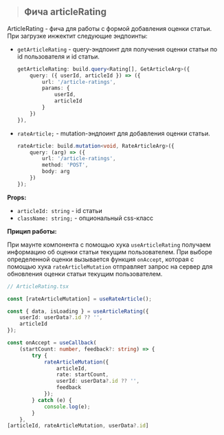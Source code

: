 > ## **Фича articleRating**

ArticleRating - фича для работы с формой добавления оценки статьи. При загрузке инжектит следующие эндпоинты:

-   `getArticleRating` - query-эндпоинт для получения оценки статьи по id пользователя и id статьи.

    ```typescript jsx
    getArticleRating: build.query<Rating[], GetArticleArg>({
        query: ({ userId, articleId }) => ({
            url: '/article-ratings',
            params: {
                userId,
                articleId
            }
        })
    }),
    ```

-   `rateArticle;` - mutation-эндпоинт для добавления оценки статьи.

    ```typescript jsx
    rateArticle: build.mutation<void, RateArticleArg>({
        query: (arg) => ({
            url: '/article-ratings',
            method: 'POST',
            body: arg
        })
    });
    ```

**Props:**

-   `articleId: string` - id статьи
-   `className: string;` - опциональный css-класс

**Прицип работы:**

При маунте компонента с помощью хука `useArticleRating` получаем информацию об оценки статьи текущим пользователем. При выборе определенной оценки вызывается функция `onAccept`, которая c помощью хука `rateArticleMutation` отправляет запрос на сервер для обновления оценки статьи текущим пользователем.

```typescript jsx
// ArticleRating.tsx

const [rateArticleMutation] = useRateArticle();

const { data, isLoading } = useArticleRating({
    userId: userData?.id ?? '',
    articleId
});

const onAccept = useCallback(
    (startCount: number, feedback?: string) => {
        try {
            rateArticleMutation({
                articleId,
                rate: startCount,
                userId: userData?.id ?? '',
                feedback
            });
        } catch (e) {
            console.log(e);
        }
    },
[articleId, rateArticleMutation, userData?.id]
```

